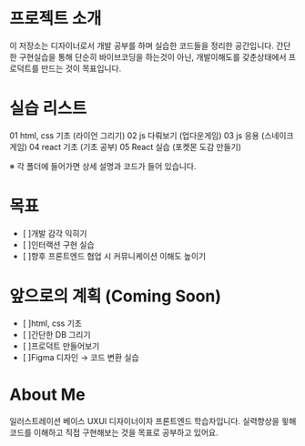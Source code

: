 # 프로젝트 소개
이 저장소는 디자이너로서 개발 공부를 하며 실습한 코드들을 정리한 공간입니다.
간단한 구현실습을 통해 단순히 바이브코딩을 하는것이 아닌, 개발이해도를 갖춘상태에서 프로덕트를 만드는 것이 목표입니다.


# 실습 리스트
01	html, css 기초 (라이언 그리기)
02	js 다뤄보기 (업다운게임)
03	js 응용 (스네이크게임)
04  react 기초 (기초 공부)
05  React 실습 (포켓몬 도감 만들기)

※ 각 폴더에 들어가면 상세 설명과 코드가 들어 있습니다.


# 목표
- [ ]개발 감각 익히기
- [ ]인터랙션 구현 실습
- [ ]향후 프론트엔드 협업 시 커뮤니케이션 이해도 높이기



# 앞으로의 계획 (Coming Soon)
- [ ]html, css 기초
- [ ]간단한 DB 그리기
- [ ]프로덕트 만들어보기
- [ ]Figma 디자인 → 코드 변환 실습


# About Me
일러스트레이션 베이스 UXUI 디자이너이자 프론트엔드 학습자입니다.
실력향상을 윟해 코드를 이해하고 직접 구현해보는 것을 목표로 공부하고 있어요.
